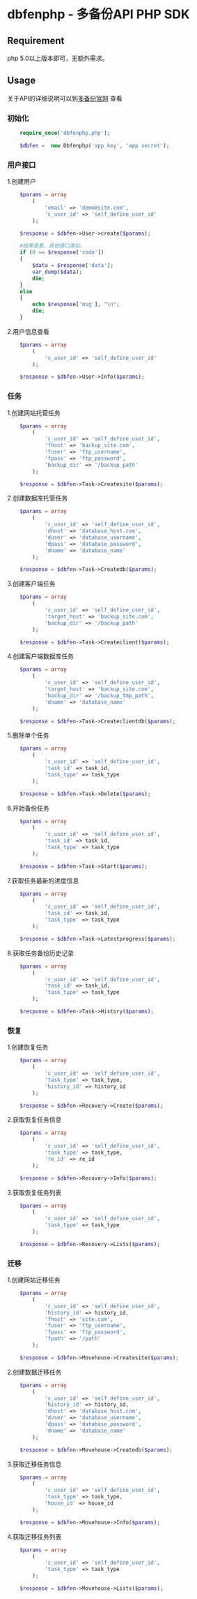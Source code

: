 dbfenphp - 多备份API PHP SDK
========

## Requirement ##
php 5.0以上版本即可，无额外需求。

## Usage ##
关于API的详细说明可以到[多备份官网](http://www.dbfen.com/index.php/help/api) 查看
### 初始化 ###

``` php
	require_once('dbfenphp.php');

	$dbfen =  new Dbfenphp('app key', 'app secret');
```

### 用户接口 ###

1.创建用户
``` php
	$params = array
		(
			'email' => 'demo@site.com',
			'c_user_id' => 'self_define_user_id'
		);

	$response = $dbfen->User->create($params);

	#结果查看，其他接口类似。
	if (0 == $response['code'])
	{
		$data = $response['data'];
		var_dump($data);
		die;
	}
	else
	{
		echo $response['msg'], "\n";
		die;
	}	
```

2.用户信息查看
``` php
	$params = array
		(
			'c_user_id' => 'self_define_user_id'
		);	

	$response = $dbfen->User->Info($params);
```

### 任务 ###

1.创建网站托管任务
``` php
	$params = array
		(
			'c_user_id' => 'self_define_user_id',
			'fhost' => 'backup_site.com',
			'fuser' => 'ftp_username',
			'fpass' => 'ftp_password',
			'backup_dir' => '/backup_path'
		);	

	$response = $dbfen->Task->Createsite($params);
``` 

2.创建数据库托管任务
``` php
	$params = array
		(
			'c_user_id' => 'self_define_user_id',
			'dhost' => 'database_host.com',
			'duser' => 'database_username',
			'dpass' => 'database_password',
			'dname' => 'database_name'
		);	

	$response = $dbfen->Task->Createdb($params);
``` 

3.创建客户端任务
``` php
	$params = array
		(
			'c_user_id' => 'self_define_user_id',
			'target_host' => 'backup_site.com',
			'backup_dir' => '/backup_path'
		);	

	$response = $dbfen->Task->Createclient($params);
``` 

4.创建客户端数据库任务
``` php
	$params = array
		(
			'c_user_id' => 'self_define_user_id',
			'target_host' => 'backup_site.com',
			'backup_dir' => '/backup_tmp_path',
			'dname' => 'database_name'
		);	

	$response = $dbfen->Task->Createclientdb($params);	
``` 

5.删除单个任务
``` php
	$params = array
		(
			'c_user_id' => 'self_define_user_id',
			'task_id' => task_id,
			'task_type' => task_type
		);	

	$response = $dbfen->Task->Delete($params);		
``` 

6.开始备份任务
``` php
	$params = array
		(
			'c_user_id' => 'self_define_user_id',
			'task_id' => task_id,
			'task_type' => task_type
		);	

	$response = $dbfen->Task->Start($params);		
``` 

7.获取任务最新的进度信息
``` php
	$params = array
		(
			'c_user_id' => 'self_define_user_id',
			'task_id' => task_id,
			'task_type' => task_type
		);	

	$response = $dbfen->Task->Latestprogress($params);	
``` 

8.获取任务备份历史记录
``` php
	$params = array
		(
			'c_user_id' => 'self_define_user_id',
			'task_id' => task_id,
			'task_type' => task_type
		);	

	$response = $dbfen->Task->History($params);					
```

### 恢复 ###

1.创建恢复任务
``` php
	$params = array
		(
			'c_user_id' => 'self_define_user_id',
			'task_type' => task_type,
			'history_id' => history_id
		);	

	$response = $dbfen->Recovery->Create($params);	
``` 

2.获取恢复任务信息
``` php
	$params = array
		(
			'c_user_id' => 'self_define_user_id',
			'task_type' => task_type,
			're_id' => re_id
		);	

	$response = $dbfen->Recovery->Info($params);
``` 

3.获取恢复任务列表
``` php
	$params = array
		(
			'c_user_id' => 'self_define_user_id',
			'task_type' => task_type
		);	

	$response = $dbfen->Recovery->Lists($params);		
```

### 迁移 ###

1.创建网站迁移任务
``` php
	$params = array
		(
			'c_user_id' => 'self_define_user_id',
			'history_id' => history_id,
			'fhost' => 'site.com',
			'fuser' => 'ftp_username',
			'fpass' => 'ftp_password',
			'fpath' => '/path'			
		);	

	$response = $dbfen->Movehouse->Createsite($params);	
``` 

2.创建数据迁移任务
``` php
	$params = array
		(
			'c_user_id' => 'self_define_user_id',
			'history_id' => history_id,
			'dhost' => 'database_host.com',
			'duser' => 'database_username',
			'dpass' => 'database_password',
			'dname' => 'database_name'		
		);	

	$response = $dbfen->Movehouse->Createdb($params);		
``` 

3.获取迁移任务信息
``` php
	$params = array
		(
			'c_user_id' => 'self_define_user_id',
			'task_type' => task_type,
			'house_id' => house_id
		);	

	$response = $dbfen->Movehouse->Info($params);
``` 

4.获取迁移任务列表
``` php
	$params = array
		(
			'c_user_id' => 'self_define_user_id',
			'task_type' => task_type
		);	

	$response = $dbfen->Movehouse->Lists($params);	
```

